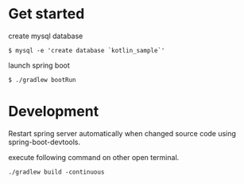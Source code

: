 # Get started

create mysql database

```
$ mysql -e 'create database `kotlin_sample`'
```

launch spring boot

```
$ ./gradlew bootRun
```

# Development

Restart spring server automatically when  changed source code using spring-boot-devtools. 

execute following command on other open terminal.

```
./gradlew build -continuous
```
